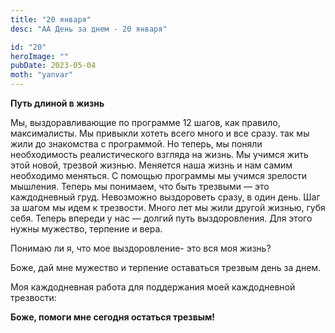 ```yaml
---
title: "20 января"
desc: "АА День за днем - 20 января"

id: "20"
heroImage: ""
pubDate: 2023-05-04
moth: "yanvar"
---
```


**Путь длиной в жизнь**

Мы, выздоравливающие по программе 12 шагов, как правило, максималисты. Мы
привыкли хотеть всего много и все сразу. так мы жили до знакомства с
программой. Но теперь, мы поняли необходимость реалистического взгляда на
жизнь. Мы учимся жить этой новой, трезвой жизнью. Меняется наша жизнь и нам
самим необходимо меняться. С помощью программы мы учимся зрелости мышления.
Теперь мы понимаем, что быть трезвыми — это каждодневный груд. Невозможно
выздороветь сразу, в один день. Шаг за шагом мы идем к трезвости. Много лет мы
жили другой жизнью, губя себя. Теперь впереди у нас — долгий путь
выздоровления. Для этого нужны мужество, терпение и вера.

Понимаю ли я, что мое выздоровление- это вся моя жизнь?

Боже, дай мне мужество и терпение оставаться трезвым день за днем.

Моя каждодневная работа для поддержания моей каждодневной трезвости:

**Боже, помоги мне сегодня остаться трезвым!**
